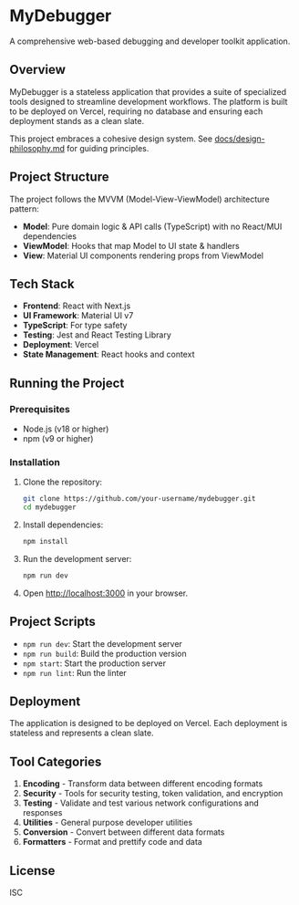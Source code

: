 # MyDebugger

A comprehensive web-based debugging and developer toolkit application.

## Overview

MyDebugger is a stateless application that provides a suite of specialized tools designed to streamline development workflows. The platform is built to be deployed on Vercel, requiring no database and ensuring each deployment stands as a clean slate.

This project embraces a cohesive design system. See [docs/design-philosophy.md](docs/design-philosophy.md) for guiding principles.

## Project Structure

The project follows the MVVM (Model-View-ViewModel) architecture pattern:

- **Model**: Pure domain logic & API calls (TypeScript) with no React/MUI dependencies
- **ViewModel**: Hooks that map Model to UI state & handlers
- **View**: Material UI components rendering props from ViewModel

## Tech Stack

- **Frontend**: React with Next.js
- **UI Framework**: Material UI v7
- **TypeScript**: For type safety
- **Testing**: Jest and React Testing Library
- **Deployment**: Vercel
- **State Management**: React hooks and context

## Running the Project

### Prerequisites

- Node.js (v18 or higher)
- npm (v9 or higher)

### Installation

1. Clone the repository:
   ```bash
   git clone https://github.com/your-username/mydebugger.git
   cd mydebugger
   ```

2. Install dependencies:
   ```bash
   npm install
   ```

3. Run the development server:
   ```bash
   npm run dev
   ```

4. Open [http://localhost:3000](http://localhost:3000) in your browser.

## Project Scripts

- `npm run dev`: Start the development server
- `npm run build`: Build the production version
- `npm start`: Start the production server
- `npm run lint`: Run the linter

## Deployment

The application is designed to be deployed on Vercel. Each deployment is stateless and represents a clean slate.

## Tool Categories

1. **Encoding** - Transform data between different encoding formats
2. **Security** - Tools for security testing, token validation, and encryption
3. **Testing** - Validate and test various network configurations and responses
4. **Utilities** - General purpose developer utilities
5. **Conversion** - Convert between different data formats
6. **Formatters** - Format and prettify code and data

## License

ISC
